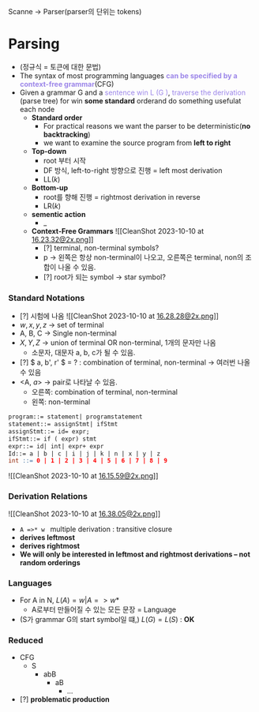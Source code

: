 
Scanne -> Parser(parser의 단위는 tokens)

# Parsing
- (정규식 = 토큰에 대한 문법)
- The syntax of most programming languages **<font color="#9c86e9">can be specified by a context-free grammar</font>**(CFG)
- Given a grammar G and a <font color="#9c86e9">sentence win L (G )</font>, <font color="#9c86e9">traverse the derivation</font> (parse tree) for win **some standard** orderand do something usefulat each node
	- **Standard order**
		- For practical reasons we want the parser to be deterministic(**no backtracking**)
		- we want to examine the source program from **left to right**
	- **Top-down**
		- root 부터 시작
		- DF 방식, left-to-right 방향으로 진행 = left  most derivation
		- LL($k$)
	- **Bottom-up**
		- root를 향해 진행 = rightmost derivation in reverse
		- LR($k$)
	- **sementic action**
		- _
	- **Context-Free Grammars**
		![[CleanShot 2023-10-10 at 16.23.32@2x.png]]
		- [?] terminal, non-terminal symbols?
		- p -> 왼쪽은 항상 non-terminal이 나오고, 오른쪽은 terminal, non의 조합이 나올 수 있음.
		- [?] root가 되는 symbol -> star symbol?
### Standard Notations
- [?] 시험에 나옴
![[CleanShot 2023-10-10 at 16.28.28@2x.png]]
- $w, x, y, z$ -> set of terminal
- A, B, C -> Single non-terminal
- $X, Y, Z$ -> union of terminal OR non-terminal, 1개의 문자만 나옴
	- 소문자, 대문자 a, b, c가 될 수 있음.
- [?] $ a, b', r' $ = ? : combination of terminal, non-terminal -> 여러번 나올 수 있음
- <A, $a$>  -> pair로 나타날 수 있음.
	- 오른쪽: combination of terminal, non-terminal
	- 왼쪽: non-terminal

```Lex
program::= statement| programstatement
statement::= assignStmt| ifStmt
assignStmt::= id= expr;
ifStmt::= if ( expr) stmt
expr::= id| int| expr+ expr
Id::= a | b | c | i | j | k | n | x | y | z
int ::= 0 | 1 | 2 | 3 | 4 | 5 | 6 | 7 | 8 | 9
```

![[CleanShot 2023-10-10 at 16.15.59@2x.png]]

### Derivation Relations
![[CleanShot 2023-10-10 at 16.38.05@2x.png]]
- `A =>* w ` multiple derivation : transitive closure
- **derives leftmost**
- **derives rightmost**
- **We will only be interested in leftmost and rightmost derivations – not random orderings**

### Languages
- For A in N, $L(A) = { w | A => w*}$
	- A로부터 만들어질 수 있는 모든 문장  = Language
- (S가 grammar G의 start symbol일 떄,) $L(G) = L(S)$ : **OK**

### Reduced 
- CFG
	- S
		- abB
			- aB
				- ...
- [?] **problematic production**
